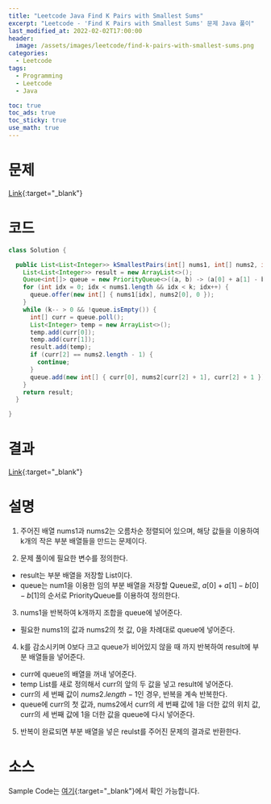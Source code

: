 ```yaml
---
title: "Leetcode Java Find K Pairs with Smallest Sums"
excerpt: "Leetcode - 'Find K Pairs with Smallest Sums' 문제 Java 풀이"
last_modified_at: 2022-02-02T17:00:00
header:
  image: /assets/images/leetcode/find-k-pairs-with-smallest-sums.png
categories:
  - Leetcode
tags:
  - Programming
  - Leetcode
  - Java

toc: true
toc_ads: true
toc_sticky: true
use_math: true
---
```

# 문제
[Link](https://leetcode.com/problems/find-k-pairs-with-smallest-sums/){:target="_blank"}

# 코드
```java
class Solution {

  public List<List<Integer>> kSmallestPairs(int[] nums1, int[] nums2, int k) {
    List<List<Integer>> result = new ArrayList<>();
    Queue<int[]> queue = new PriorityQueue<>((a, b) -> (a[0] + a[1] - b[0] - b[1]));
    for (int idx = 0; idx < nums1.length && idx < k; idx++) {
      queue.offer(new int[] { nums1[idx], nums2[0], 0 });
    }
    while (k-- > 0 && !queue.isEmpty()) {
      int[] curr = queue.poll();
      List<Integer> temp = new ArrayList<>();
      temp.add(curr[0]);
      temp.add(curr[1]);
      result.add(temp);
      if (curr[2] == nums2.length - 1) {
        continue;
      }
      queue.add(new int[] { curr[0], nums2[curr[2] + 1], curr[2] + 1 });
    }
    return result;
  }

}
```

# 결과
[Link](https://leetcode.com/submissions/detail/632815975/){:target="_blank"}

# 설명
1. 주어진 배열 nums1과 nums2는 오름차순 정렬되어 있으며, 해당 값들을 이용하여 k개의 작은 부분 배열들을 만드는 문제이다.

2. 문제 풀이에 필요한 변수를 정의한다.
- result는 부분 배열을 저장할 List이다.
- queue는 num1을 이용한 임의 부분 배열을 저장할 Queue로, $a[0] + a[1] - b[0] - b[1]$의 순서로 PriorityQueue를 이용하여 정의한다.

3. nums1을 반복하여 k개까지 조합을 queue에 넣어준다.
- 필요한 nums1의 값과 nums2의 첫 값, 0을 차례대로 queue에 넣어준다.

4. k를 감소시키며 0보다 크고 queue가 비어있지 않을 때 까지 반복하여 result에 부분 배열들을 넣어준다.
- curr에 queue의 배열을 꺼내 넣어준다.
- temp List를 새로 정의해서 curr의 앞의 두 값을 넣고 result에 넣어준다.
- curr의 세 번째 값이 $nums2.length - 1$인 경우, 반복을 계속 반복한다.
- queue에 curr의 첫 값과, nums2에서 curr의 세 번째 값에 1을 더한 값의 위치 값, curr의 세 번째 값에 1을 더한 값을 queue에 다시 넣어준다.

5. 반복이 완료되면 부분 배열을 넣은 reulst를 주어진 문제의 결과로 반환한다.

# 소스
Sample Code는 [여기](https://github.com/GracefulSoul/leetcode/blob/master/src/main/java/gracefulsoul/problems/FindKPairsWithSmallestSums.java){:target="_blank"}에서 확인 가능합니다.